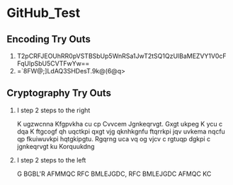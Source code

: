 # GitHub_Test

## Encoding Try Outs

1. T2pCRFJEOUhRR0pVSTBSbUp5WnRSa1JwT2tSQ1QzUlBaMEZVY1V0cFFqUlpSbU5CVTFwYw==
2. =`8FW@;]LdAQ3SHDesT.9k@(6@q>

## Cryptography Try Outs

1. I step 2 steps to the right

   K ugzwcnna Kfgpvkha cu cp Cvvcem Jgnkeqrvgt. Gxgt ukpeg K ycu c dqa K ftgcogf qh uqctkpi qxgt vjg qknhkgnfu ftqrrkpi jqv uvkema nqcfu qp fkuiwuvkpi hqtgkipgtu. Rgqrng uca vq og vjcv c rgtuqp dgkpi c jgnkeqrvgt ku Korquukdng   
2. I step 2 steps to the left

   G BGBL'R AFMMQC RFC BMLEJGDC, RFC BMLEJGDC AFMQC KC   
